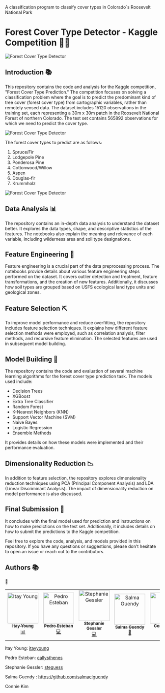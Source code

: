 
A classification program to classify cover types in Colorado´s Roosevelt National Park

# Forest Cover Type Detector - Kaggle Competition 🌲🍂

![Forest Cover Type Detector](Roosevelt_National_Forest_Colorado.jpeg)



## Introduction 📚

This repository contains the code and analysis for the Kaggle competition, "Forest Cover Type Prediction." The competition focuses on solving a classification problem where the goal is to predict the predominant kind of tree cover (forest cover type) from cartographic variables, rather than remotely sensed data. The dataset includes 15120 observations in the training set, each representing a 30m x 30m patch in the Roosevelt National Forest of northern Colorado. The test set contains 565892 observations for which we need to predict the cover type.

![Forest Cover Type Detector](tree_types.png)

The forest cover types to predict are as follows:
1. Spruce/Fir
2. Lodgepole Pine
3. Ponderosa Pine
4. Cottonwood/Willow
5. Aspen
6. Douglas-fir
7. Krummholz

![Forest Cover Type Detector](satellite2.png)

## Data Analysis 📊

The repository contains an in-depth data analysis to understand the dataset better. It explores the data types, shape, and descriptive statistics of the features. The notebooks also explain the meaning and relevance of each variable, including wilderness area and soil type designations.

## Feature Engineering 🔧

Feature engineering is a crucial part of the data preprocessing process. The notebooks provide details about various feature engineering steps performed on the dataset. It covers outlier detection and treatment, feature transformations, and the creation of new features. Additionally, it discusses how soil types are grouped based on USFS ecological land type units and geological zones.

## Feature Selection ⛏️

To improve model performance and reduce overfitting, the repository includes feature selection techniques. It explains how different feature selection methods were employed, such as correlation analysis, filter methods, and recursive feature elimination. The selected features are used in subsequent model building.

## Model Building 🤖

The repository contains the code and evaluation of several machine learning algorithms for the forest cover type prediction task. The models used include:
- Decision Trees
- XGBoost
- Extra Tree Classifier
- Random Forest
- K-Nearest Neighbors (KNN)
- Support Vector Machine (SVM)
- Naive Bayes
- Logistic Regression
- Ensemble Methods

It provides details on how these models were implemented and their performance evaluation.

## Dimensionality Reduction 📉

In addition to feature selection, the repository explores dimensionality reduction techniques using PCA (Principal Component Analysis) and LDA (Linear Discriminant Analysis). The impact of dimensionality reduction on model performance is also discussed.

## Final Submission 🚀

It concludes with the final model used for prediction and instructions on how to make predictions on the test set. Additionally, it includes details on how to submit the predictions to the Kaggle competition.

Feel free to explore the code, analysis, and models provided in this repository. If you have any questions or suggestions, please don't hesitate to open an issue or reach out to the contributors.

## Authors 📚


:tada:

<!-- ALL-CONTRIBUTORS-LIST:START - Do not remove or modify this section -->
<!-- prettier-ignore-start -->
<!-- markdownlint-disable -->
<table>
  <tr>
    <td align="center"><a href="https://github.com/itayyoung"><img src="https://avatars.githubusercontent.com/u/108944195?v=4" width="100px;" alt="Itay Young"/><br /><sub><b>Itay Young</b></sub></a><br /><a href="https://github.com/codesandbox/codesandbox-client/commits?author=NinoMaj" title="Data Analyst">📊</a></td>
    <td align="center"><a href="https://github.com/Callisthenes"><img src="https://avatars.githubusercontent.com/u/91435423?v=4" width="100px;" alt="Pedro Esteban"/><br /><sub><b>Pedro Esteban</b></sub></a><br /><a href="https://github.com/codesandbox/codesandbox-client/commits?author=saurabhdaware" title="Code">💻</a></td>
    <td align="center"><a href="https://github.com/steguess"><img src="https://avatars.githubusercontent.com/u/12345678?v=4" width="100px;" alt="Stephanie Gessler"/><br /><sub><b>Stephanie Gessler</b></sub></a><br /><a href="https://github.com/codesandbox/codesandbox-client/commits?author=pablopunk" title="Code">💻</a></td>
    <td align="center"><a href="https://github.com/salmaelguendy"><img src="https://avatars.githubusercontent.com/u/98765432?v=4" width="100px;" alt="Salma Guendy"/><br /><sub><b>Salma Guendy</b></sub></a><br /><a href="https://github.com/codesandbox/codesandbox-client/commits?author=ryanpwaldon" title="Creative Contributor">🎨</a></td>
    <td align="center"><a href="https://github.com/conniekim"><img src="https://avatars.githubusercontent.com/u/19283746?v=4" width="100px;" alt="Connie Kim"/><br /><sub><b>Connie Kim</b></sub></a><br /><a href="https://github.com/codesandbox/codesandbox-client/commits?author=cherniavskii" title="Writer">✍️</a></td>
  </tr>
</table>
<!-- markdownlint-enable -->
<!-- prettier-ignore-end -->
<!-- ALL-CONTRIBUTORS-LIST:END -->

Itay Young: [itayyoung](https://github.com/itayyoung)

Pedro Esteban: [callysthenes](https://github.com/Callisthenes)

Stephanie Gessler: [steguess](https://github.com/steguess)

Salma Guendy : https://github.com/salmaelguendy

Connie Kim
